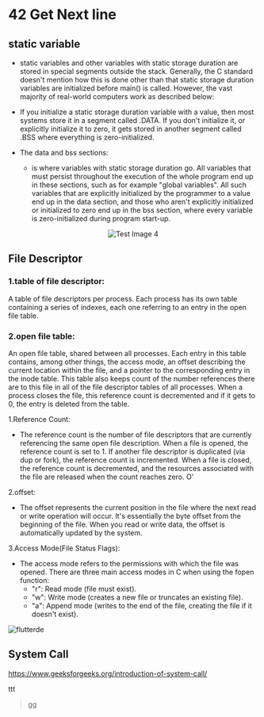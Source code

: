 # 42 Get Next line
## static variable
- static variables and other variables with static storage duration are stored in special segments outside the stack. Generally, the C standard doesn't mention how this is done other than that static storage duration variables are initialized before main() is called. However, the vast majority of real-world computers work as described below:

- If you initialize a static storage duration variable with a value, then most systems store it in a segment called .DATA. If you don't initialize it, or explicitly initialize it to zero, it gets stored in another segment called .BSS where everything is zero-initialized.

- The data and bss sections:

  - is where variables with static storage duration go. All variables that must persist throughout the execution of the whole program end up in these sections, such as for example "global variables". All such variables that are explicitly initialized by the programmer to a value end up in the data section, and those who aren't explicitly initialized or initialized to zero end up in the bss section, where every variable is zero-initialized during program start-up.
<div align="center">
  <img src="https://mirzafahad.github.io/img/text/memory.png" alt="Test Image 4">
</div>

## File Descriptor

### 1.table of file descriptor:
A table of file descriptors per process. Each process has its own table containing a series of indexes, each one referring to an entry in the open file table.

### 2.open file table:
An open file table, shared between all processes. Each entry in this table contains, among other things, the access mode, an offset describing the current location within the file, and a pointer to the corresponding entry in the inode table. This table also keeps count of the number references there are to this file in all of the file descriptor tables of all processes. When a process closes the file, this reference count is decremented and if it gets to 0, the entry is deleted from the table.

1.Reference Count:
- The reference count is the number of file descriptors that are currently referencing the same open file description. When a file is opened, the reference count is set to 1. If another file descriptor is duplicated (via dup or fork), the reference count is incremented. When a file is closed, the reference count is decremented, and the resources associated with the file are released when the count reaches zero.
O'

2.offset:
- The offset represents the current position in the file where the next read or write operation will occur. It's essentially the byte offset from the beginning of the file. When you read or write data, the offset is automatically updated by the system.

3.Access Mode(File Status Flags):

- The access mode refers to the permissions with which the file was opened. There are three main access modes in C when using the fopen function:
  - "r": Read mode (file must exist).
  - "w": Write mode (creates a new file or truncates an existing file).
  - "a": Append mode (writes to the end of the file, creating the file if it doesn't exist).

<p><img align="center" src="https://substackcdn.com/image/fetch/w_1456,c_limit,f_webp,q_auto:good,fl_progressive:steep/https%3A%2F%2Fbucketeer-e05bbc84-baa3-437e-9518-adb32be77984.s3.amazonaws.com%2Fpublic%2Fimages%2F87f55e76-5850-4d8c-a11e-4191fc30833c_2883x3273.png" alt="flutterde" /></p>

## System Call

https://www.geeksforgeeks.org/introduction-of-system-call/

ttt
>gg
